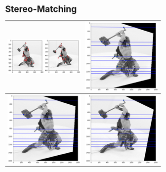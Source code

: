 # Stereo-Matching

![](fig/output_14_2.png?raw=true)  | ![](fig/output_48_0.png?raw=true) 
:-------------------------:|:-------------------------: 
![](fig/output_48_0.png)  | ![](fig/output_48_1.png) 
